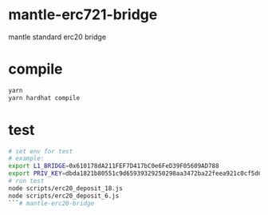 # mantle-erc721-bridge
mantle standard erc20 bridge

# compile
```bash
yarn 
yarn hardhat compile 
```

# test
```bash
# set env for test 
# example:
export L1_BRIDGE=0x610178dA211FEF7D417bC0e6FeD39F05609AD788
export PRIV_KEY=dbda1821b80551c9d65939329250298aa3472ba22feea921c0cf5d620ea67b97
# run test
node scripts/erc20_deposit_18.js
node scripts/erc20_deposit_6.js
```# mantle-erc20-bridge
